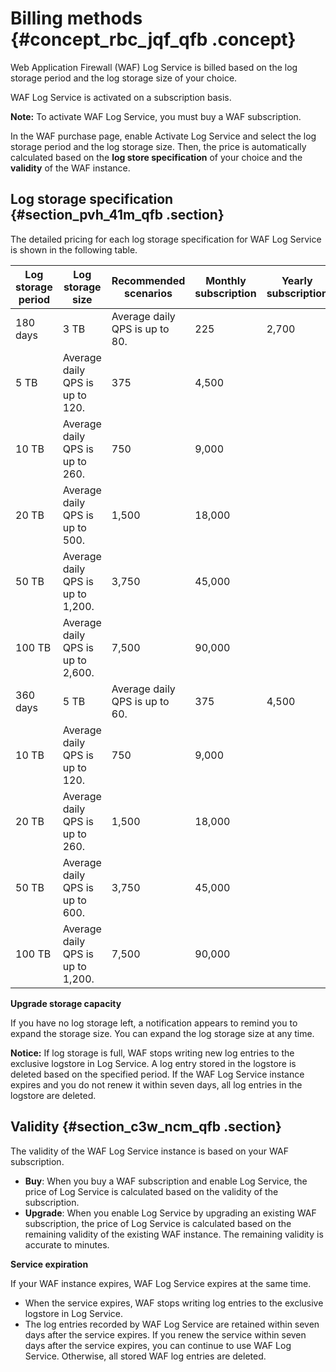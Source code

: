 # Billing methods {#concept_rbc_jqf_qfb .concept}

Web Application Firewall \(WAF\) Log Service is billed based on the log storage period and the log storage size of your choice.

WAF Log Service is activated on a subscription basis.

**Note:** To activate WAF Log Service, you must buy a WAF subscription.

In the WAF purchase page, enable Activate Log Service and select the log storage period and the log storage size. Then, the price is automatically calculated based on the **log store specification** of your choice and the **validity** of the WAF instance.

## Log storage specification {#section_pvh_41m_qfb .section}

The detailed pricing for each log storage specification for WAF Log Service is shown in the following table.

|Log storage period|Log storage size|Recommended scenarios|Monthly subscription|Yearly subscription|
|------------------|----------------|---------------------|--------------------|-------------------|
|180 days|3 TB|Average daily QPS is up to 80.|225|2,700|
|5 TB|Average daily QPS is up to 120.|375|4,500|
|10 TB|Average daily QPS is up to 260.|750|9,000|
|20 TB|Average daily QPS is up to 500.|1,500|18,000|
|50 TB|Average daily QPS is up to 1,200.|3,750|45,000|
|100 TB|Average daily QPS is up to 2,600.|7,500|90,000|
|360 days|5 TB|Average daily QPS is up to 60.|375|4,500|
|10 TB|Average daily QPS is up to 120.|750|9,000|
|20 TB|Average daily QPS is up to 260.|1,500|18,000|
|50 TB|Average daily QPS is up to 600.|3,750|45,000|
|100 TB|Average daily QPS is up to 1,200.|7,500|90,000|

**Upgrade storage capacity**

If you have no log storage left, a notification appears to remind you to expand the storage size. You can expand the log storage size at any time.

**Notice:** If log storage is full, WAF stops writing new log entries to the exclusive logstore in Log Service. A log entry stored in the logstore is deleted based on the specified period. If the WAF Log Service instance expires and you do not renew it within seven days, all log entries in the logstore are deleted.

## Validity {#section_c3w_ncm_qfb .section}

The validity of the WAF Log Service instance is based on your WAF subscription.

-   **Buy**: When you buy a WAF subscription and enable Log Service, the price of Log Service is calculated based on the validity of the subscription.
-   **Upgrade**: When you enable Log Service by upgrading an existing WAF subscription, the price of Log Service is calculated based on the remaining validity of the existing WAF instance. The remaining validity is accurate to minutes.

**Service expiration**

If your WAF instance expires, WAF Log Service expires at the same time.

-   When the service expires, WAF stops writing log entries to the exclusive logstore in Log Service.
-   The log entries recorded by WAF Log Service are retained within seven days after the service expires. If you renew the service within seven days after the service expires, you can continue to use WAF Log Service. Otherwise, all stored WAF log entries are deleted.

